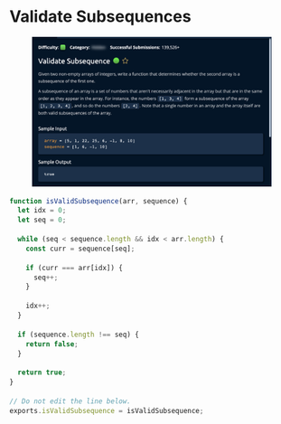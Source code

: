 # Validate Subsequences



<figure><img src="../../../.gitbook/assets/Screenshot 2023-01-20 at 15.00.16 (1).png" alt=""><figcaption></figcaption></figure>

```javascript
function isValidSubsequence(arr, sequence) {
  let idx = 0;
  let seq = 0;
  
  while (seq < sequence.length && idx < arr.length) {
    const curr = sequence[seq];

    if (curr === arr[idx]) {
      seq++;
    }
    
    idx++;
  }

  if (sequence.length !== seq) {
    return false;
  }

  return true;
}

// Do not edit the line below.
exports.isValidSubsequence = isValidSubsequence;
```
